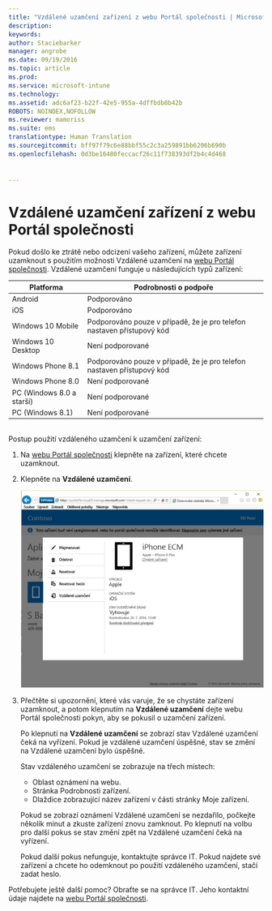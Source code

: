 ```yaml
---
title: "Vzdálené uzamčení zařízení z webu Portál společnosti | Microsoft Intune"
description: 
keywords: 
author: Staciebarker
manager: angrobe
ms.date: 09/19/2016
ms.topic: article
ms.prod: 
ms.service: microsoft-intune
ms.technology: 
ms.assetid: adc6af23-b22f-42e5-955a-4dffbdb8b42b
ROBOTS: NOINDEX,NOFOLLOW
ms.reviewer: mamoriss
ms.suite: ems
translationtype: Human Translation
ms.sourcegitcommit: bff97f79c6e88bbf55c2c3a259891bb6206b690b
ms.openlocfilehash: 0d3be16480feccacf26c11f738393df2b4c4d468


---
```



# Vzdálené uzamčení zařízení z webu Portál společnosti

Pokud došlo ke ztrátě nebo odcizení vašeho zařízení, můžete zařízení uzamknout s použitím možnosti Vzdálené uzamčení na [webu Portál společnosti](http://portal.manage.microsoft.com). Vzdálené uzamčení funguje u následujících typů zařízení:

Platforma  |Podrobnosti o podpoře  
---------|---------
Android | Podporováno       
iOS | Podporováno
Windows 10 Mobile | Podporováno pouze v případě, že je pro telefon nastaven přístupový kód     
Windows 10 Desktop | Není podporované  
Windows Phone 8.1 | Podporováno pouze v případě, že je pro telefon nastaven přístupový kód
Windows Phone 8.0 | Není podporované
PC (Windows 8.0 a starší) | Není podporované       
PC (Windows 8.1) | Není podporované

</br>
Postup použití vzdáleného uzamčení k uzamčení zařízení:

1.  Na [webu Portál společnosti](http://portal.manage.microsoft.com) klepněte na zařízení, které chcete uzamknout.

2.  Klepněte na **Vzdálené uzamčení**.

    ![remote-lock-option-on-company-portal-website](./media/iwp-screen-with-all-options.png)

3.  Přečtěte si upozornění, které vás varuje, že se chystáte zařízení uzamknout, a potom klepnutím na **Vzdálené uzamčení** dejte webu Portál společnosti pokyn, aby se pokusil o uzamčení zařízení.

    Po klepnutí na **Vzdálené uzamčení** se zobrazí stav Vzdálené uzamčení čeká na vyřízení.  Pokud je vzdálené uzamčení úspěšné, stav se změní na Vzdálené uzamčení bylo úspěšné.

    Stav vzdáleného uzamčení se zobrazuje na třech místech:

    * Oblast oznámení na webu.
    * Stránka Podrobnosti zařízení.
    * Dlaždice zobrazující název zařízení v části stránky Moje zařízení.

    Pokud se zobrazí oznámení Vzdálené uzamčení se nezdařilo, počkejte několik minut a zkuste zařízení znovu zamknout. Po klepnutí na volbu pro další pokus se stav změní zpět na Vzdálené uzamčení čeká na vyřízení.

    Pokud další pokus nefunguje, kontaktujte správce IT. Pokud najdete své zařízení a chcete ho odemknout po použití vzdáleného uzamčení, stačí zadat heslo.

Potřebujete ještě další pomoc? Obraťte se na správce IT. Jeho kontaktní údaje najdete na [webu Portál společnosti](http://portal.manage.microsoft.com).




<!--HONumber=Sep16_HO3-->


